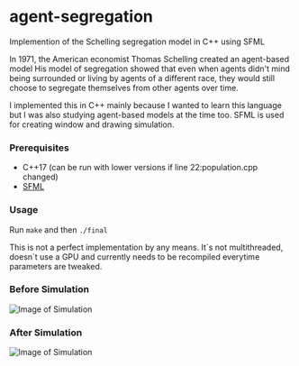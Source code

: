 # agent-segregation
Implemention of the Schelling segregation model in C++ using SFML

In 1971, the American economist Thomas Schelling created an agent-based model  His model of segregation showed
that even when agents didn't mind being surrounded or living by agents of a different race,
they would still choose to segregate themselves from other agents over time.

I implemented this in C++ mainly because I wanted to learn this language but I was also studying agent-based models
at the time too. SFML is used for creating window and drawing simulation.

### Prerequisites

* C++17 (can be run with lower versions if line 22:population.cpp changed)
* [SFML](https://github.com/SFML/SFML)

### Usage
Run `make` and then `./final`

This is not a perfect implementation by any means. It´s not multithreaded, doesn´t use a GPU and currently
needs to be recompiled everytime parameters are tweaked.

### Before Simulation
![Image of Simulation](https://i.imgur.com/3VPrY1v.png)

### After Simulation
![Image of Simulation](https://i.imgur.com/TwLf2HQ.png)
